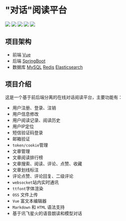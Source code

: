 # "对话"阅读平台

![](https://img.shields.io/github/commit-activity/m/Semiregular/Dialogue?color=6cf) ![](https://img.shields.io/github/repo-size/Semiregular/Dialogue?color=red) ![](https://img.shields.io/github/issues-closed/Semiregular/Dialogue?color=green) ![](https://img.shields.io/github/issues-pr-closed/Semiregular/Dialogue?color=gold)  ![](https://img.shields.io/github/stars/Semiregular/Dialogue?style=flat) 

## 项目架构
- 前端 [Vue](https://cn.vuejs.org/)
- 后端 [SpringBoot](https://spring.io/projects/spring-boot)
- 数据库 [MySQL](https://www.mysql.com/) [Redis](https://redis.io/) [Elasticsearch](https://www.elastic.co/)


## 项目介绍
这是一个基于前后端分离的在线对话阅读平台，主要功能有：
- 用户注册、登录、注销
- 用户信息修改
- 用户阅读记录、阅读历史
- 用户IP定位
- 短信验证码登录
- 邮箱验证
- `token/cookie`管理
- 文章管理
- 文章阅读排行榜
- 文章搜索、阅读、评论、点赞、收藏
- 文章划线标注
- 评论点赞、评论回复、二级评论
- `websocket`站内实时通讯
- `ttfont`字体渲染
- `OSS` 文件上传
- `Vue` 富文本编辑器
- `Markdown` 和 `HTML` 语法支持
- 基于讯飞星火的语音朗读和模型对话

